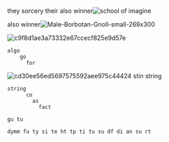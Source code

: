 they sorcery their also winner![school of imagine](https://github.com/user-attachments/assets/de473da4-110e-4680-844a-7206ebd8f47d)


also winner![Male-Borbotan-Gnoll-small-269x300](https://github.com/user-attachments/assets/56f6cdf5-29d8-4f8e-9fc1-49c6cbc40ddc)

![c9f8d1ae3a73332e67ccecf825e9d57e](https://github.com/user-attachments/assets/9965e290-fc2d-4ab4-8add-9679044ae95b)

    algo
        go 
          for
![cd30ee56ed5697575592aee975c44424](https://github.com/user-attachments/assets/4439b717-41a6-45f6-bfd6-f07ef5f27b37)
                  stin 
                      string 

    string
          co
            as 
              fact 
    
    gu tu
    
    dymm fu ty si te ht tp ti tu su df di an su rt
